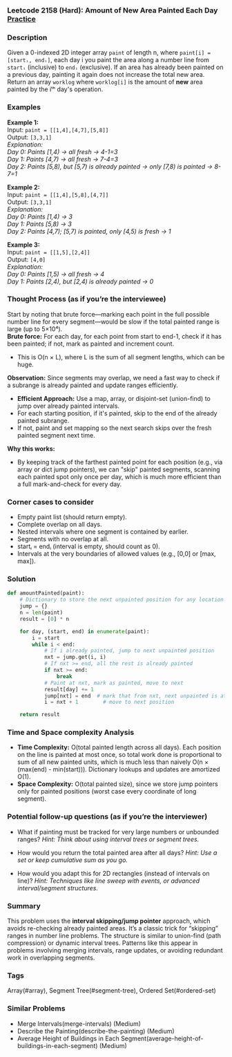 ### Leetcode 2158 (Hard): Amount of New Area Painted Each Day [Practice](https://leetcode.com/problems/amount-of-new-area-painted-each-day)

### Description  
Given a 0-indexed 2D integer array `paint` of length n, where `paint[i] = [startᵢ, endᵢ]`, each day i you paint the area along a number line from `startᵢ` (inclusive) to `endᵢ` (exclusive). If an area has already been painted on a previous day, painting it again does not increase the total new area. Return an array `worklog` where `worklog[i]` is the amount of **new** area painted by the iᵗʰ day's operation.

### Examples  

**Example 1:**  
Input: `paint = [[1,4],[4,7],[5,8]]`  
Output: `[3,3,1]`  
*Explanation:  
Day 0: Paints [1,4) → all fresh → 4-1=3  
Day 1: Paints [4,7) → all fresh → 7-4=3  
Day 2: Paints [5,8), but [5,7) is already painted → only [7,8) is painted → 8-7=1*  

**Example 2:**  
Input: `paint = [[1,4],[5,8],[4,7]]`  
Output: `[3,3,1]`  
*Explanation:  
Day 0: Paints [1,4) → 3  
Day 1: Paints [5,8) → 3  
Day 2: Paints [4,7); [5,7) is painted, only [4,5) is fresh → 1*  

**Example 3:**  
Input: `paint = [[1,5],[2,4]]`  
Output: `[4,0]`  
*Explanation:  
Day 0: Paints [1,5) → all fresh → 4  
Day 1: Paints [2,4), but [2,4) is already painted → 0*

### Thought Process (as if you’re the interviewee)  

Start by noting that brute force—marking each point in the full possible number line for every segment—would be slow if the total painted range is large (up to 5×10⁴).  
**Brute force:** For each day, for each point from start to end-1, check if it has been painted; if not, mark as painted and increment count.  
- This is O(n × L), where L is the sum of all segment lengths, which can be huge.

**Observation:** Since segments may overlap, we need a fast way to check if a subrange is already painted and update ranges efficiently.  
- **Efficient Approach:** Use a map, array, or disjoint-set (union-find) to jump over already painted intervals.  
- For each starting position, if it's painted, skip to the end of the already painted subrange.  
- If not, paint and set mapping so the next search skips over the fresh painted segment next time.

**Why this works:**  
- By keeping track of the farthest painted point for each position (e.g., via array or dict jump pointers), we can "skip" painted segments, scanning each painted spot only once per day, which is much more efficient than a full mark-and-check for every day.

### Corner cases to consider  
- Empty paint list (should return empty).
- Complete overlap on all days.
- Nested intervals where one segment is contained by earlier.
- Segments with no overlap at all.
- startᵢ = endᵢ (interval is empty, should count as 0).
- Intervals at the very boundaries of allowed values (e.g., [0,0] or [max, max]).

### Solution

```python
def amountPainted(paint):
    # Dictionary to store the next unpainted position for any location
    jump = {}
    n = len(paint)
    result = [0] * n

    for day, (start, end) in enumerate(paint):
        i = start
        while i < end:
            # If i already painted, jump to next unpainted position
            nxt = jump.get(i, i)
            # If nxt >= end, all the rest is already painted
            if nxt >= end:
                break
            # Paint at nxt, mark as painted, move to next
            result[day] += 1
            jump[nxt] = end  # mark that from nxt, next unpainted is at least end
            i = nxt + 1        # move to next position

    return result
```

### Time and Space complexity Analysis  

- **Time Complexity:** O(total painted length across all days). Each position on the line is painted at most once, so total work done is proportional to sum of all new painted units, which is much less than naively O(n × (max(end) - min(start))). Dictionary lookups and updates are amortized O(1).
- **Space Complexity:** O(total painted size), since we store jump pointers only for painted positions (worst case every coordinate of long segment).

### Potential follow-up questions (as if you’re the interviewer)  

- What if painting must be tracked for very large numbers or unbounded ranges?
  *Hint: Think about using interval trees or segment trees.*

- How would you return the total painted area after all days?
  *Hint: Use a set or keep cumulative sum as you go.*

- How would you adapt this for 2D rectangles (instead of intervals on line)?
  *Hint: Techniques like line sweep with events, or advanced interval/segment structures.*

### Summary  
This problem uses the **interval skipping/jump pointer** approach, which avoids re-checking already painted areas. It’s a classic trick for “skipping” ranges in number line problems. The structure is similar to union-find (path compression) or dynamic interval trees. Patterns like this appear in problems involving merging intervals, range updates, or avoiding redundant work in overlapping segments.

### Tags
Array(#array), Segment Tree(#segment-tree), Ordered Set(#ordered-set)

### Similar Problems
- Merge Intervals(merge-intervals) (Medium)
- Describe the Painting(describe-the-painting) (Medium)
- Average Height of Buildings in Each Segment(average-height-of-buildings-in-each-segment) (Medium)